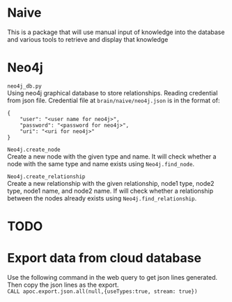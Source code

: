 # Naive
This is a package that will use manual input of knowledge into the database
and various tools to retrieve and display that knowledge

# Neo4j 
`neo4j_db.py`  
Using neo4j graphical database to store relationships. Reading credential
from json file. 
Credential file at `brain/naive/neo4j.json` is in the format of: 
```
{
    "user": "<user name for neo4j>",
    "password": "<password for neo4j>",
    "uri": "<uri for neo4j>"
}
```

`Neo4j.create_node`  
Create a new node with the given type and name. It will check whether a node
with the same type and name exists using `Neo4j.find_node`.

`Neo4j.create_relationship`  
Create a new relationship with the given relationship, node1 type, node2 type,
node1 name, and node2 name. If will check whether a relationship between the
nodes already exists using `Neo4j.find_relationship`. 

# TODO


# Export data from cloud database
Use the following command in the web query to get json lines generated. Then
copy the json lines as the export.  
```CALL apoc.export.json.all(null,{useTypes:true, stream: true})```
